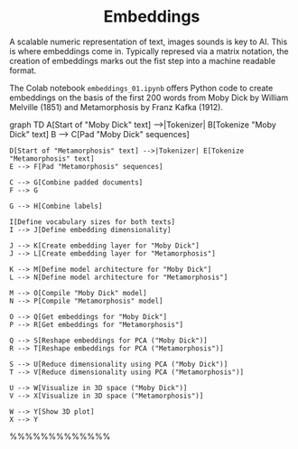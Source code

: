 <h1 align="center">Embeddings</h1>

A scalable numeric representation of text, images sounds is key to AI. 
This is where embeddings come in. 
Typically represed via a matrix notation, the creation of  embeddings marks out  the fist step into a machine readable format. 

The Colab notebook `embeddings_01.ipynb` offers Python code to create embeddings on the basis of the first 200 words from Moby Dick by William Melville (1851) 
and Metamorphosis by Franz Kafka (1912). 





graph TD
    A[Start of "Moby Dick" text] -->|Tokenizer| B[Tokenize "Moby Dick" text]
    B --> C[Pad "Moby Dick" sequences]
    
    D[Start of "Metamorphosis" text] -->|Tokenizer| E[Tokenize "Metamorphosis" text]
    E --> F[Pad "Metamorphosis" sequences]
    
    C --> G[Combine padded documents]
    F --> G
    
    G --> H[Combine labels]
    
    I[Define vocabulary sizes for both texts]
    I --> J[Define embedding dimensionality]
    
    J --> K[Create embedding layer for "Moby Dick"]
    J --> L[Create embedding layer for "Metamorphosis"]
    
    K --> M[Define model architecture for "Moby Dick"]
    L --> N[Define model architecture for "Metamorphosis"]
    
    M --> O[Compile "Moby Dick" model]
    N --> P[Compile "Metamorphosis" model]
    
    O --> Q[Get embeddings for "Moby Dick"]
    P --> R[Get embeddings for "Metamorphosis"]
    
    Q --> S[Reshape embeddings for PCA ("Moby Dick")]
    R --> T[Reshape embeddings for PCA ("Metamorphosis")]
    
    S --> U[Reduce dimensionality using PCA ("Moby Dick")]
    T --> V[Reduce dimensionality using PCA ("Metamorphosis")]
    
    U --> W[Visualize in 3D space ("Moby Dick")]
    V --> X[Visualize in 3D space ("Metamorphosis")]
    
    W --> Y[Show 3D plot]
    X --> Y



%%%%%%%%%%%%%